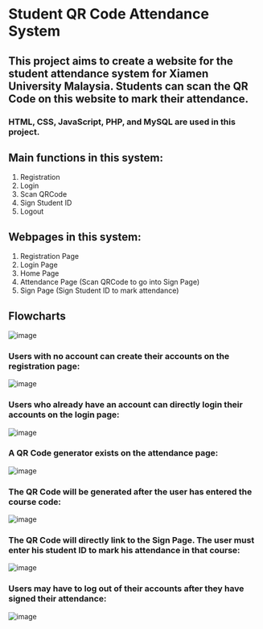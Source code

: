 # Student QR Code Attendance System 
## This project aims to create a website for the student attendance system for Xiamen University Malaysia. Students can scan the QR Code on this website to mark their attendance.
### HTML, CSS, JavaScript, PHP, and MySQL are used in this project.

## Main functions in this system:
1. Registration
2. Login
3. Scan QRCode
4. Sign Student ID
5. Logout

## Webpages in this system:
1. Registration Page
2. Login Page
3. Home Page
4. Attendance Page (Scan QRCode to go into Sign Page)
5. Sign Page (Sign Student ID to mark attendance)

## Flowcharts

![image](https://github.com/lkmllemon/StudentQRAttendanceSystem/assets/76756859/d965dced-47cf-49fa-905c-b697c161cc58)



### Users with no account can create their accounts on the registration page:

![image](https://github.com/lkmllemon/StudentQRAttendanceSystem/assets/76756859/c97f341d-1696-4d89-ad71-273bd7cd71ec)



### Users who already have an account can directly login their accounts on the login page:

![image](https://github.com/lkmllemon/StudentQRAttendanceSystem/assets/76756859/795b01ff-1db0-43f9-96a2-9c980600f320)



### A QR Code generator exists on the attendance page:

![image](https://github.com/lkmllemon/StudentQRAttendanceSystem/assets/76756859/74d0e10f-be77-4232-a9c2-497cd64354c8)



### The QR Code will be generated after the user has entered the course code:

![image](https://github.com/lkmllemon/StudentQRAttendanceSystem/assets/76756859/47441a67-5661-434d-a848-c2990170cae8)



### The QR Code will directly link to the Sign Page. The user must enter his student ID to mark his attendance in that course:

![image](https://github.com/lkmllemon/StudentQRAttendanceSystem/assets/76756859/6b03b6e4-9b67-4c10-9c6b-568d400835bc)



### Users may have to log out of their accounts after they have signed their attendance:

![image](https://github.com/lkmllemon/StudentQRAttendanceSystem/assets/76756859/6eb5f7fa-a805-4f10-b592-3fbfaf293b5d)

